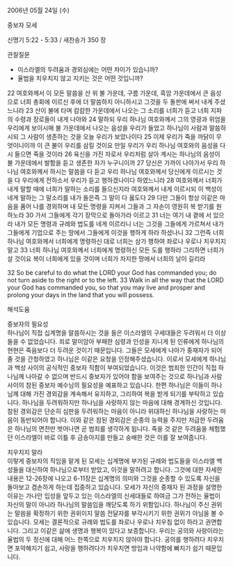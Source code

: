 2006년 05월 24일 (수)

중보자 모세



신명기 5:22 - 5:33 / 새찬송가 350 장


관찰질문
- 이스라엘의 두려움과 경외심에는 어떤 차이가 있습니까?
- 율법을 치우치지 않고 지키는 것은 어떤 것입니까?

22 여호와께서 이 모든 말씀을 산 위 불 가운데, 구름 가운데, 흑암 가운데에서 큰 음성으로 너희 총회에 이르신 후에 더 말씀하지 아니하시고 그것을 두 돌판에 써서 내게 주셨느니라 23 산이 불에 타며 캄캄한 가운데에서 나오는 그 소리를 너희가 듣고 너희 지파의 수령과 장로들이 내게 나아와 24 말하되 우리 하나님 여호와께서 그의 영광과 위엄을 우리에게 보이시매 불 가운데에서 나오는 음성을 우리가 들었고 하나님이 사람과 말씀하시되 그 사람이 생존하는 것을 오늘 우리가 보았나이다 25 이제 우리가 죽을 까닭이 무엇이니이까 이 큰 불이 우리를 삼킬 것이요 만일 우리가 우리 하나님 여호와의 음성을 다시 들으면 죽을 것이라 26 육신을 가진 자로서 우리처럼 살아 계시는 하나님의 음성이 불 가운데에서 발함을 듣고 생존한 자가 누구니이까 27 당신은 가까이 나아가서 우리 하나님 여호와께서 하시는 말씀을 다 듣고 우리 하나님 여호와께서 당신에게 이르시는 것을 다 우리에게 전하소서 우리가 듣고 행하겠나이다 하였느니라 28 여호와께서 너희가 내게 말할 때에 너희가 말하는 소리를 들으신지라 여호와께서 내게 이르시되 이 백성이 네게 말하는 그 말소리를 내가 들은즉 그 말이 다 옳도다 29 다만 그들이 항상 이같은 마음을 품어 나를 경외하며 내 모든 명령을 지켜서 그들과 그 자손이 영원히 복 받기를 원하노라 30 가서 그들에게 각기 장막으로 돌아가라 이르고 31 너는 여기 내 곁에 서 있으라 내가 모든 명령과 규례와 법도를 네게 이르리니 너는 그것을 그들에게 가르쳐서 내가 그들에게 기업으로 주는 땅에서 그들에게 이것을 행하게 하라 하셨나니 32 그런즉 너희 하나님 여호와께서 너희에게 명령하신 대로 너희는 삼가 행하여 좌로나 우로나 치우치지 말고 33 너희 하나님 여호와께서 너희에게 명령하신 모든 도를 행하라 그리하면 너희가 살 것이요 복이 너희에게 있을 것이며 너희가 차지한 땅에서 너희의 날이 길리라 

32  So be careful to do what the LORD your God has commanded you; do not turn aside to the right or to the left. 33  Walk in all the way that the LORD your God has commanded you, so that you may live and prosper and prolong your days in the land that you will possess.

해석도움





중보자의 필요성  
하나님이 직접 십계명을 말씀하시는 것을 들은 이스라엘의 구세대들은 두려워서 더 이상 들을 수 없었습니다. 죄로 말미암아 부패한 심령과 인성을 지니게 된 인류에게 하나님의 현현은 죽음보다 더 두려운 것이기 때문입니다. 그들은 모세에게 나아가 중재자가 되어줄 것을 간청하였고 하나님은 이같은 요청을 인정해주셨습니다. 이로서 모세에게 하나님과 백성 사이의 공식적인 중보자 직함이 부여되었습니다. 이것은 범죄한 인간이 직접 하나님께 나아갈 수 없으며 반드시 중보자가 있어야 함을 보여주는 것으로 하나님과 사람 사이의 참된 중보자 예수님의 필요성을 예표하고 있습니다. 한편 하나님은 이들이 하나님께 대해 가진 경외감을 계속해서 유지하고, 그리하여 복을 받게 되기를 부탁하고 있습니다. 하나님을 두려워하지만 하나님을 사랑하지 않는 마음에 대해 경계하신 것입니다. 참된 경외감은 단순히 심판을 두려워하는 마음이 아니라 위대하신 하나님을 사랑하는 마음이 동반되어야 합니다. 이와 같은 참된 경외감은 순종의 능력을 주지만 저급한 두려움은 하나님의 면전만 벗어나면 곧 범죄를 생각하게 됩니다. 죽을 것 같은 두려움을 체험했던 이스라엘이 바로 이틀 후 금송아지를 만들고 숭배한 것은 이를 잘 보여줍니다. 

치우치지 말라  
이렇게 중보자의 직임을 맡게 된 모세는 십계명에 부가된 규례와 법도들을 이스라엘 백성들을 대신하여 하나님으로부터 받았고, 이것을 말하려고 합니다. 그것에 대한 자세한 내용은 12-26장에 나오고 6-11장은 십계명의 의미와 그것을 순종할 수 있도록 자신을 돌아보고 겸손하게 하는데 집중하고 있습니다. 모세가 자신의 중재자 된 과정을 설명한 이유는 가나안 입성을 앞두고 있는 이스라엘의 신세대들로 하여금 그가 전하는 율법이 자신의 말이 아니라 하나님의 말씀임을 깨닫도록 하기 위함입니다. 하나님이 주신 권위는 말씀을 확정하기 위한 권위이지 말씀 전달자를 부각시키기 위한 권위가 아님을 볼 수 있습니다. 모세는 결론적으로 규례와 법도를 좌로나 우로나 치우침 없이 하라고 권면합니다. 그리고 이같은 삶에 생명과 행복이 있다고 보증합니다. 우리는 공의와 사랑이라는 율법의 두 정신에 대해 어느 한쪽으로 치우치지 않아야 합니다. 공의를 행하려다 치우치면 포악해지기 쉽고, 사랑을 행하려다가 치우치면 방임과 나약함에 빠지기 쉽기 때문입니다.
